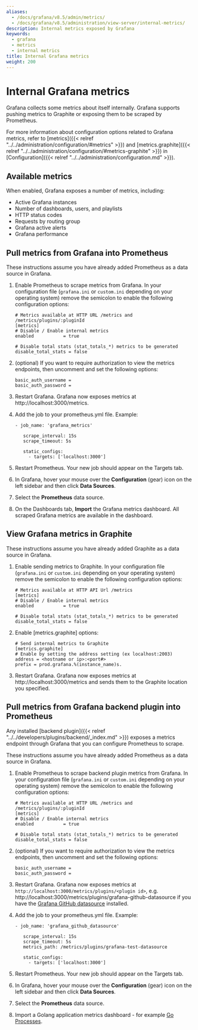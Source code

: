 ```yaml
---
aliases:
  - /docs/grafana/v8.5/admin/metrics/
  - /docs/grafana/v8.5/administration/view-server/internal-metrics/
description: Internal metrics exposed by Grafana
keywords:
  - grafana
  - metrics
  - internal metrics
title: Internal Grafana metrics
weight: 200
---
```


# Internal Grafana metrics

Grafana collects some metrics about itself internally. Grafana supports pushing metrics to Graphite or exposing them to be scraped by Prometheus.

For more information about configuration options related to Grafana metrics, refer to [metrics]({{< relref "../../administration/configuration/#metrics" >}}) and [metrics.graphite]({{< relref "../../administration/configuration/#metrics-graphite" >}}) in [Configuration]({{< relref "../../administration/configuration.md" >}}).

## Available metrics

When enabled, Grafana exposes a number of metrics, including:

- Active Grafana instances
- Number of dashboards, users, and playlists
- HTTP status codes
- Requests by routing group
- Grafana active alerts
- Grafana performance

## Pull metrics from Grafana into Prometheus

These instructions assume you have already added Prometheus as a data source in Grafana.

1. Enable Prometheus to scrape metrics from Grafana. In your configuration file (`grafana.ini` or `custom.ini` depending on your operating system) remove the semicolon to enable the following configuration options:

   ```
   # Metrics available at HTTP URL /metrics and /metrics/plugins/:pluginId
   [metrics]
   # Disable / Enable internal metrics
   enabled           = true

   # Disable total stats (stat_totals_*) metrics to be generated
   disable_total_stats = false
   ```

1. (optional) If you want to require authorization to view the metrics endpoints, then uncomment and set the following options:

   ```
   basic_auth_username =
   basic_auth_password =
   ```

1. Restart Grafana. Grafana now exposes metrics at http://localhost:3000/metrics.
1. Add the job to your prometheus.yml file.
   Example:

   ```
   - job_name: 'grafana_metrics'

      scrape_interval: 15s
      scrape_timeout: 5s

      static_configs:
        - targets: ['localhost:3000']
   ```

1. Restart Prometheus. Your new job should appear on the Targets tab.
1. In Grafana, hover your mouse over the **Configuration** (gear) icon on the left sidebar and then click **Data Sources**.
1. Select the **Prometheus** data source.
1. On the Dashboards tab, **Import** the Grafana metrics dashboard. All scraped Grafana metrics are available in the dashboard.

## View Grafana metrics in Graphite

These instructions assume you have already added Graphite as a data source in Grafana.

1. Enable sending metrics to Graphite. In your configuration file (`grafana.ini` or `custom.ini` depending on your operating system) remove the semicolon to enable the following configuration options:

   ```
   # Metrics available at HTTP API Url /metrics
   [metrics]
   # Disable / Enable internal metrics
   enabled           = true

   # Disable total stats (stat_totals_*) metrics to be generated
   disable_total_stats = false
   ```

1. Enable [metrics.graphite] options:

   ```
   # Send internal metrics to Graphite
   [metrics.graphite]
   # Enable by setting the address setting (ex localhost:2003)
   address = <hostname or ip>:<port#>
   prefix = prod.grafana.%(instance_name)s.
   ```

1. Restart Grafana. Grafana now exposes metrics at http://localhost:3000/metrics and sends them to the Graphite location you specified.

## Pull metrics from Grafana backend plugin into Prometheus

Any installed [backend plugin]({{< relref "../../developers/plugins/backend/_index.md" >}}) exposes a metrics endpoint through Grafana that you can configure Prometheus to scrape.

These instructions assume you have already added Prometheus as a data source in Grafana.

1. Enable Prometheus to scrape backend plugin metrics from Grafana. In your configuration file (`grafana.ini` or `custom.ini` depending on your operating system) remove the semicolon to enable the following configuration options:

   ```
   # Metrics available at HTTP URL /metrics and /metrics/plugins/:pluginId
   [metrics]
   # Disable / Enable internal metrics
   enabled           = true

   # Disable total stats (stat_totals_*) metrics to be generated
   disable_total_stats = false
   ```

1. (optional) If you want to require authorization to view the metrics endpoints, then uncomment and set the following options:

   ```
   basic_auth_username =
   basic_auth_password =
   ```

1. Restart Grafana. Grafana now exposes metrics at `http://localhost:3000/metrics/plugins/<plugin id>`, e.g. http://localhost:3000/metrics/plugins/grafana-github-datasource if you have the [Grafana GitHub datasource](https://grafana.com/grafana/plugins/grafana-github-datasource/) installed.
1. Add the job to your prometheus.yml file.
   Example:

   ```
   - job_name: 'grafana_github_datasource'

      scrape_interval: 15s
      scrape_timeout: 5s
      metrics_path: /metrics/plugins/grafana-test-datasource

      static_configs:
        - targets: ['localhost:3000']
   ```

1. Restart Prometheus. Your new job should appear on the Targets tab.
1. In Grafana, hover your mouse over the **Configuration** (gear) icon on the left sidebar and then click **Data Sources**.
1. Select the **Prometheus** data source.
1. Import a Golang application metrics dashboard - for example [Go Processes](https://grafana.com/grafana/dashboards/6671).
